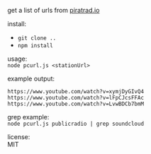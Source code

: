 get a list of urls from [piratrad.io](https://piratrad.io)

install:  
 - `git clone ..`
 - `npm install`

usage:  
`node pcurl.js <stationUrl>`

example output:  
```
https://www.youtube.com/watch?v=xymjDyGIvQ4
https://www.youtube.com/watch?v=lFpCJcsFFAc
https://www.youtube.com/watch?v=LvwBDCb7bmM
```

grep example:  
`node pcurl.js publicradio | grep soundcloud`

license:  
MIT

